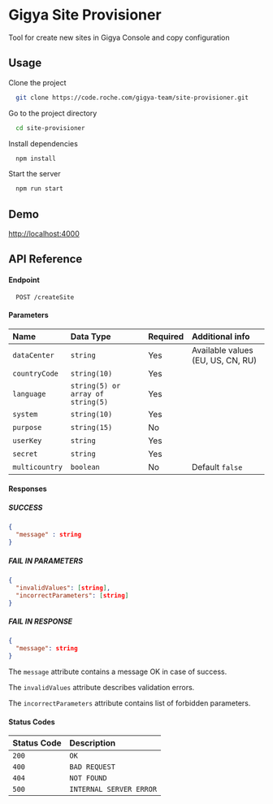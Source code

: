 # Gigya Site Provisioner

Tool for create new sites in Gigya Console and copy configuration


## Usage

Clone the project

```bash
  git clone https://code.roche.com/gigya-team/site-provisioner.git
```

Go to the project directory

```bash
  cd site-provisioner
```

Install dependencies

```bash
  npm install
```

Start the server

```bash
  npm run start
```

  
## Demo

[http://localhost:4000](http://localhost:4000)

  
## API Reference

#### Endpoint
```http
  POST /createSite
```
#### Parameters
| Name | Data Type | Required | Additional info |
| :--- | :--- | :--- | :--- |
| `dataCenter` | `string` | Yes | Available values (EU, US, CN, RU) |
| `countryCode` | `string(10)` | Yes |  |
| `language` | `string(5) or array of string(5)` | Yes |  |
| `system` | `string(10)` | Yes |  |
| `purpose` | `string(15)` | No |  |
| `userKey` | `string` | Yes |  |
| `secret` | `string` | Yes |  |
| `multicountry` | `boolean` | No | Default `false`|

#### Responses
##### SUCCESS
```json
{
  "message" : string
}
```
##### FAIL IN PARAMETERS
```json
{
  "invalidValues": [string],
  "incorrectParameters": [string]
}
```
##### FAIL IN RESPONSE
```json
{
  "message": string
}
```
The `message` attribute contains a message OK in case of success.

The `invalidValues` attribute describes validation errors.

The `incorrectParameters` attribute contains list of forbidden parameters.

#### Status Codes
| Status Code | Description |
| :--- | :--- |
| `200` | `OK` |
| `400` | `BAD REQUEST`|
| `404` | `NOT FOUND`|
| `500` | `INTERNAL SERVER ERROR`|
